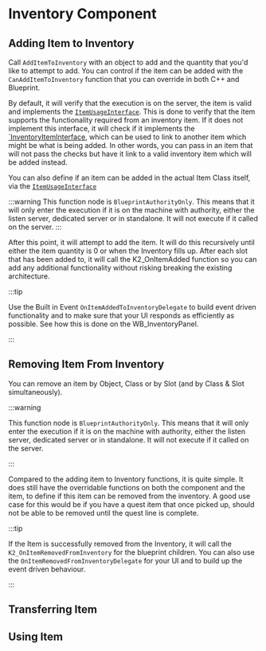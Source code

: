﻿---
sidebar_label: 'Inventory Component'
sidebar_position: 3
---

# Inventory Component

## Adding Item to Inventory

Call `AddItemToInventory` with an object to add and the quantity that you'd like to attempt to add. You
can control if the item can be added with the `CanAddItemToInventory` function that you can override in both
C++ and Blueprint. 

By default, it will verify that the execution is on the server, the item is valid and implements
the [`ItemUsageInterface`](/docs/Inventory%20System/Interfaces/ItemUsageInterface.md). This is done to verify that the
item supports the functionality required from an inventory item. If it does not implement this interface, it will
check if it implements the [`InventoryItemInterface](/docs/Inventory%20System/Interfaces/InventoryItemInterface.md), which
can be used to link to another item which might be what is being added. In other words, you can pass in an item that
will not pass the checks but have it link to a valid inventory item which will be added instead. 

 You can also define if an item can be added in the actual Item Class itself, via the 
 [`ItemUsageInterface`](/docs/Inventory%20System/Interfaces/ItemUsageInterface)

:::warning
This function node is `BlueprintAuthorityOnly`. This means that it will only enter the execution if it is on the 
machine with authority, either the listen server, dedicated server or in standalone. It will not execute if it called 
on the server. 
:::

After this point, it will attempt to add the item. It will do this recursively until either the item quantity is 0 or 
when the Inventory fills up. After each slot that has been added to, it will call the K2_OnItemAdded function so you can 
add any additional functionality without risking breaking the existing architecture. 

:::tip

Use the Built in Event `OnItemAddedToInventoryDelegate` to build event driven functionality and to make sure that your
UI responds as efficiently as possible. See how this is done on the WB_InventoryPanel.

:::


## Removing Item From Inventory

You can remove an item by Object, Class or by Slot (and by Class & Slot simultaneously). 

:::warning

This function node is `BlueprintAuthorityOnly`. This means that it will only enter the execution if it is on the
machine with authority, either the listen server, dedicated server or in standalone. It will not execute if it called
on the server.

:::

Compared to the adding item to Inventory functions, it is quite simple. It does still have the overridable functions
on both the component and the item, to define if this item can be removed from the inventory. A good use case for this 
would be if you have a quest item that once picked up, should not be able to be removed until the quest line is complete.

:::tip

If the Item is successfully removed from the Inventory, it will call the `K2_OnItemRemovedFromInventory` for the 
blueprint children. You can also use the `OnItemRemovedFromInventoryDelegate` for your UI and to build up the event
driven behaviour. 

:::
## Transferring Item


## Using Item


